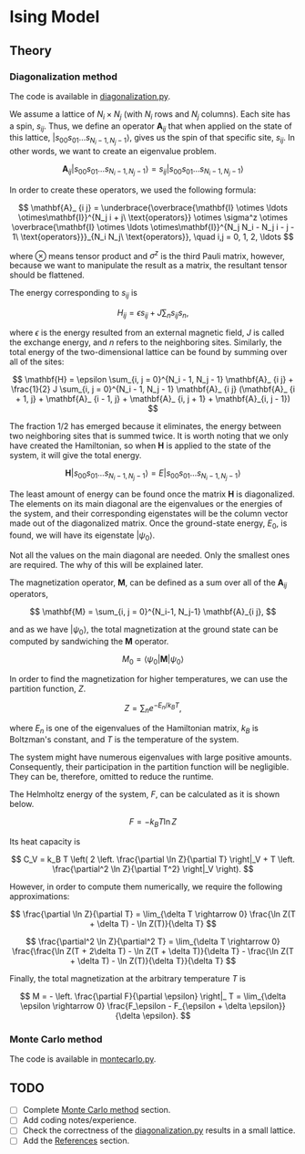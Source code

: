 # Ising Model

## Theory

### Diagonalization method

The code is available in [diagonalization.py](./diagonalization.py).

We assume a lattice of $N_i \times N_j$ (with $N_i$ rows and $N_j$ columns). Each site has a spin, $s_{i j}$. Thus, we define an operator $\mathbf{A}_ {i j}$ that when applied on the state of this lattice, $\left| s_{00} s_{01} \ldots s_{N_i-1, N_j-1}  \right>$, gives us the spin of that specific site, $s_{i j}$. In other words, we want to create an eigenvalue problem.

$$
    \mathbf{A}_ {i j} \left| s_{00} s_{01} \ldots s_{N_i-1, N_j-1}  \right> = s_{i j} \left| s_{00} s_{01} \ldots s_{N_i-1, N_j-1}  \right>
$$

In order to create these operators, we used the following formula:

$$
    \mathbf{A}_ {i j} = \underbrace{\overbrace{\mathbf{I} \otimes \ldots \otimes\mathbf{I}}^{N_j i + j\ \text{operators}} \otimes \sigma^z \otimes \overbrace{\mathbf{I} \otimes \ldots \otimes\mathbf{I}}^{N_j N_i - N_j i - j - 1\ \text{operators}}}_{N_i N_j\ \text{operators}}, \quad i,j = 0, 1, 2, \ldots
$$

where $\otimes$ means tensor product and $\sigma^z$ is the third Pauli matrix, however, because we want to manipulate the result as a matrix, the resultant tensor should be flattened.

The energy corresponding to $s_{i j}$ is

$$
    H_{i j} = \epsilon s_{i j} + J \sum_{n} s_{i j} s_n,
$$

where $\epsilon$ is the energy resulted from an external magnetic field, $J$ is called the exchange energy, and $n$ refers to the neighboring sites. Similarly, the total energy of the two-dimensional lattice can be found by summing over all of the sites:

$$
    \mathbf{H} = \epsilon \sum_{i, j = 0}^{N_i - 1, N_j - 1} \mathbf{A}_ {i j} + \frac{1}{2} J \sum_{i, j = 0}^{N_i - 1, N_j - 1} \mathbf{A}_ {i j} (\mathbf{A}_ {i + 1, j} + \mathbf{A}_ {i - 1, j} + \mathbf{A}_ {i, j + 1} + \mathbf{A}_{i, j - 1})
$$

The fraction $1/2$ has emerged because it eliminates, the energy between two neighboring sites that is summed twice. It is worth noting that we only have created the Hamiltonian, so when $\mathbf{H}$ is applied to the state of the system, it will give the total energy.

$$
    \mathbf{H} \left| s_{00} s_{01} \ldots s_{N_i-1, N_j-1}  \right> = E \left| s_{00} s_{01} \ldots s_{N_i-1, N_j-1}  \right>
$$

The least amount of energy can be found once the matrix $\mathbf{H}$ is diagonalized. The elements on its main diagonal are the eigenvalues or the energies of the system, and their corresponding eigenstates will be the column vector made out of the diagonalized matrix. Once the ground-state energy, $E_0$, is found, we will have its eigenstate $\left| \psi_0 \right>$.

Not all the values on the main diagonal are needed. Only the smallest ones are required. The why of this will be explained later.

The magnetization operator, $\mathbf{M}$, can be defined as a sum over all of the $\mathbf{A}_{i j}$ operators,

$$
    \mathbf{M} = \sum_{i, j = 0}^{N_i-1, N_j-1} \mathbf{A}_{i j},
$$

and as we have $\left| \psi_0 \right>$, the total magnetization at the ground state can be computed by sandwiching the $\mathbf{M}$ operator.

$$
    M_0 = \left< \psi_0 \right| \mathbf{M} \left| \psi_0 \right>
$$

In order to find the magnetization for higher temperatures, we can use the partition function, $Z$.

$$
    Z = \sum_n e^{-E_n / k_B T},
$$

where $E_n$ is one of the eigenvalues of the Hamiltonian matrix, $k_B$ is Boltzman's constant, and $T$ is the temperature of the system.

The system might have numerous eigenvalues with large positive amounts. Consequently, their participation in the partition function will be negligible. They can be, therefore, omitted to reduce the runtime.

The Helmholtz energy of the system, $F$, can be calculated as it is shown below.

$$
    F = - k_B T \ln Z
$$

Its heat capacity is

$$
    C_V = k_B T \left( 2 \left. \frac{\partial \ln Z}{\partial T} \right|_V + T \left. \frac{\partial^2 \ln Z}{\partial T^2} \right|_V \right).
$$

However, in order to compute them numerically, we require the following approximations:

$$
    \frac{\partial \ln Z}{\partial T} = \lim_{\delta T \rightarrow 0} \frac{\ln Z(T + \delta T) - \ln Z(T)}{\delta T}
$$

$$
    \frac{\partial^2 \ln Z}{\partial^2 T} = \lim_{\delta T \rightarrow 0} \frac{\frac{\ln Z(T + 2\delta T) - \ln Z(T + \delta T)}{\delta T} - \frac{\ln Z(T + \delta T) - \ln Z(T)}{\delta T}}{\delta T}
$$

Finally, the total magnetization at the arbitrary temperature $T$ is

$$
    M = - \left. \frac{\partial F}{\partial \epsilon} \right|_ T = \lim_{\delta \epsilon \rightarrow 0} \frac{F_\epsilon - F_{\epsilon + \delta \epsilon}}{\delta \epsilon}.
$$

### Monte Carlo method

The code is available in [montecarlo.py](./montecarlo.py).

## TODO

- [ ] Complete [Monte Carlo method](#monte-carlo-method) section.
- [ ] Add coding notes/experience.
- [ ] Check the correctness of the [diagonalization.py](./diagonalization.py) results in a small lattice.
- [ ] Add the [References](#references) section.